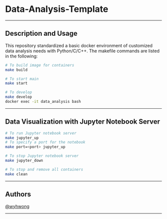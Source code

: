# Data-Analysis-Template

---

## Description and Usage

This repository standardized a basic docker environment of customized data analysis needs with Python/C/C++. The makefile commands are listed in the following:

```bash
# To build image for containers
make build

# To start main
make start

# To develop
make develop
docker exec -it data_analysis bash
```

---

## Data Visualization with Jupyter Notebook Server
```bash
# To run Jupyter notebook server
make jupyter_up
# To specify a port for the notebook
make port=<port> jupyter_up

# To stop Jupyter notebook server
make jupyter_down

# To stop and remove all containers
make clean
```

---

## Authors
[@wyhwong](https://github.com/wyhwong)

---